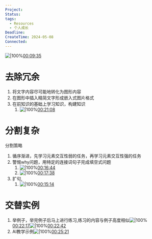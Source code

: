 ```yaml
---
Project: 
Status: 
tags:
  - Resources
  - 个人成长
Deadline: 
CreateTime: 2024-05-08
Connected:
---
```


![|100%](ziyunote-20240508_165804.jpg)[00:09:35](ziyunote://play?path=https%3A%2F%2Fwww.youtube.com%2Fwatch%3Fv%3DCJxTHYRpy6w&time=00:09:35)

# 去除冗余
1. 将文字内容尽可能地转化为图形内容
2. 在图形中插入精简文字形成嵌入式图片格式
3. 在前知识的基础上学习知识，构建知识
	1. ![|100%](ziyunote-20240508_171723.jpg)[00:21:08](ziyunote://play?path=https%3A%2F%2Fwww.youtube.com%2Fwatch%3Fv%3DCJxTHYRpy6w&time=00:21:08)

# 分割复杂
分割策略
1. 循序渐进，先学习元素交互性弱的任务，再学习元素交互性强的任务
2. 警惕why问题，用特定的连接词句子完成填空式问题
	1. ![|100%](ziyunote-20240508_171300.jpg)[00:16:44](ziyunote://play?path=https%3A%2F%2Fwww.youtube.com%2Fwatch%3Fv%3DCJxTHYRpy6w&time=00:16:44)
	2. ![|100%](ziyunote-20240508_171326.jpg)[00:17:38](ziyunote://play?path=https%3A%2F%2Fwww.youtube.com%2Fwatch%3Fv%3DCJxTHYRpy6w&time=00:17:38)
3. 扩句,
	1. ![|100%](ziyunote-20240508_171240.jpg)[00:15:14](ziyunote://play?path=https%3A%2F%2Fwww.youtube.com%2Fwatch%3Fv%3DCJxTHYRpy6w&time=00:15:14)

# 交替实例
1. 举例子，举完例子后马上进行练习,练习的内容与例子高度相似![|100%](ziyunote-20240508_172009.jpg)[00:22:17](ziyunote://play?path=https%3A%2F%2Fwww.youtube.com%2Fwatch%3Fv%3DCJxTHYRpy6w&time=00:22:17)![|100%](ziyunote-20240508_172045.jpg)[00:22:42](ziyunote://play?path=https%3A%2F%2Fwww.youtube.com%2Fwatch%3Fv%3DCJxTHYRpy6w&time=00:22:42)
2. AI教学示例![|100%](ziyunote-20240508_172241.jpg)[00:25:21](ziyunote://play?path=https%3A%2F%2Fwww.youtube.com%2Fwatch%3Fv%3DCJxTHYRpy6w&time=00:25:21)